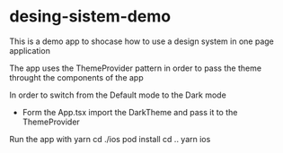 # desing-sistem-demo

This is a demo app to shocase how to use a design system in one page application

The app uses the ThemeProvider pattern in order to pass the theme throught the components of the app

In order to switch from the Default mode to the Dark mode

- Form the App.tsx import the DarkTheme and pass it to the ThemeProvider

Run the app with
yarn
cd ./ios pod install
cd ..
yarn ios
